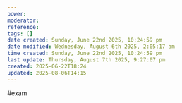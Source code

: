 ```yaml
---
power: 
moderator: 
reference: 
tags: []
date created: Sunday, June 22nd 2025, 10:24:59 pm
date modified: Wednesday, August 6th 2025, 2:05:17 am
time created: Sunday, June 22nd 2025, 10:24:59 pm
last update: Thursday, August 7th 2025, 9:27:07 pm
created: 2025-06-22T18:24
updated: 2025-08-06T14:15
---
```

#exam 
